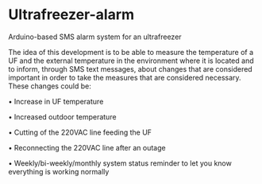# Ultrafreezer-alarm
Arduino-based SMS alarm system for an ultrafreezer

The idea of this development is to be able to measure the temperature of a UF and the external temperature in the environment where it is located and to inform, through SMS text messages, about changes that are considered important in order to take the measures that are considered necessary. These changes could be:

• Increase in UF temperature

• Increased outdoor temperature

• Cutting of the 220VAC line feeding the UF

• Reconnecting the 220VAC line after an outage

• Weekly/bi-weekly/monthly system status reminder to let you know everything is working normally

